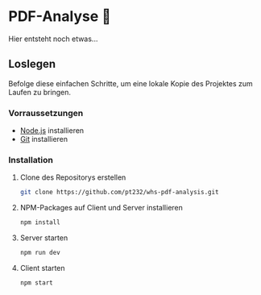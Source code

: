 # PDF-Analyse 👀

Hier entsteht noch etwas...

## Loslegen

Befolge diese einfachen Schritte, um eine lokale Kopie des Projektes zum Laufen zu bringen.

### Vorraussetzungen

- [Node.js](https://nodejs.org/) installieren
- [Git](https://git-scm.com/) installieren

### Installation

1. Clone des Repositorys erstellen
   ```sh
   git clone https://github.com/pt232/whs-pdf-analysis.git
   ```
2. NPM-Packages auf Client und Server installieren
   ```sh
   npm install
   ```
3. Server starten
   ```sh
   npm run dev
   ```
4. Client starten
   ```sh
   npm start
   ```
